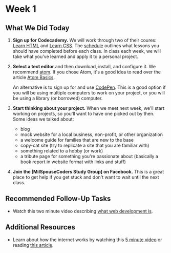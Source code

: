 # Week 1

## What We Did Today
1. **Sign up for Codecademy.** We will work through two of their coures:
   [Learn HTML](https://www.codecademy.com/learn/learn-html) and [Learn CSS](https://www.codecademy.com/learn/learn-css). The
   [schedule](Schedule.pdf) outlines what lessons you should have completed before each class. In class each week, we will
   take what you've learned and apply it to a personal project.
2. **Select a text editor** and then download, install, and configure it. We recommend [atom](https://atom.io/). If you chose
   Atom, it's a good idea to read over the article
   [Atom Basics](http://flight-manual.atom.io/getting-started/sections/atom-basics/).
   
   An alternative is to sign up for and use [CodePen](https://codepen.io/). This is a good option if you will be using multiple
   computers to work on your project, or you will be using a library (or borrowed) computer.
3. **Start thinking about your project.** When we meet next week, we'll start working on projects, so you'll want to have one
   picked out by then. Some ideas we talked about:
     - blog
     - mock website for a local business, non-profit, or other organization
     - a welcome guide for families that are new to the base
     - copy-cat site (try to replicate a site that you are familiar with)
     - something related to a hobby (or work)
     - a tribute page for something you're passionate about (basically a book report in website format with links and stuff)
4. **Join the [MilSpouseCoders Study Group] on Facebook.** This is a great place to get help if you get stuck and don't want to wait until the next class.

## Recommended Follow-Up Tasks
- Watch this two minute video describing [what web development is](https://www.youtube.com/watch?v=Tl0x_zf8I78).

## Additional Resources
- Learn about how the internet works by watching this [5 minute video](https://youtu.be/7_LPdttKXPc) or reading [this article](https://developer.mozilla.org/en-US/docs/Learn/Common_questions/How_does_the_Internet_work#Summary).
